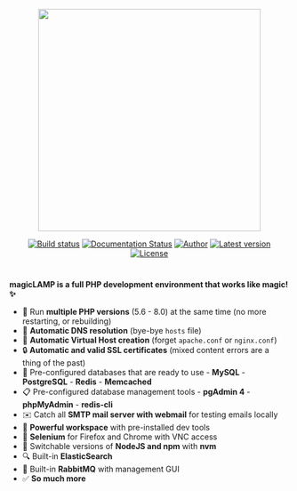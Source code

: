 <p align="center"><a href="https://magiclamp.app" target="_blank" rel="noopener"><img src="https://res.cloudinary.com/chrisnharvey/image/upload/v1589481387/magicLAMP_rdth7y.svg" width="400"></a></p>

<p align="center">
<a href="https://github.com/chrisnharvey/magicLAMP/actions"><img src="https://img.shields.io/github/workflow/status/chrisnharvey/magicLAMP/Build/master" alt="Build status"></a>
<a href="https://magiclamp.app/en/stable/?badge=stable"><img src="https://readthedocs.org/projects/magiclamp/badge/?version=stable" alt="Documentation Status"></a>
<a href="https://twitter.com/chrisnharvey"><img src="https://img.shields.io/badge/author-@chrisnharvey-blue.svg?style=square" alt="Author"></a>
<a href="https://github.com/chrisnharvey/magicLAMP/releases"><img src="https://img.shields.io/github/v/release/chrisnharvey/magicLAMP" alt="Latest version"></a>
<a href="LICENSE"><img src="https://img.shields.io/badge/license-MIT-brightgreen.svg?style=square" alt="License"></a>
</p>

# 

**magicLAMP is a full PHP development environment that works like magic! ✨**

- 🤩 Run **multiple PHP versions** (5.6 - 8.0) at the same time (no more restarting, or rebuilding)
- 🙌 **Automatic DNS resolution** (bye-bye `hosts` file)
- 🚀 **Automatic Virtual Host creation** (forget `apache.conf` or `nginx.conf`)
- 🔒 **Automatic and valid SSL certificates** (mixed content errors are a thing of the past)
- 💾 Pre-configured databases that are ready to use - **MySQL** - **PostgreSQL** - **Redis** - **Memcached**
- 📋 Pre-configured database management tools - **pgAdmin 4** - **phpMyAdmin** - **redis-cli**
- ✉️ Catch all **SMTP mail server with webmail** for testing emails locally
- 🔨 **Powerful workspace** with pre-installed dev tools
- 👀 **Selenium** for Firefox and Chrome with VNC access
- 🙏 Switchable versions of **NodeJS and npm** with **nvm**
- 🔍 Built-in **ElasticSearch**
- 🐇 Built-in **RabbitMQ** with management GUI
- ✅ **So much more**
